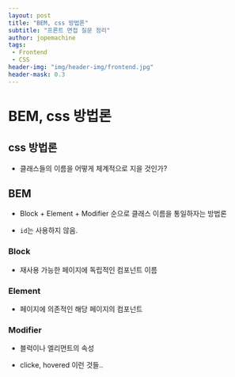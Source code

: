 ```yaml
---
layout: post
title: "BEM, css 방법론"
subtitle: "프론트 면접 질문 정리"
author: jopemachine
tags: 
 - Frontend
 - CSS
header-img: "img/header-img/frontend.jpg"
header-mask: 0.3
---
```


# BEM, css 방법론

## css 방법론

- 클래스들의 이름을 어떻게 체계적으로 지을 것인가?

## BEM

- Block + Element + Modifier 순으로 클래스 이름을 통일하자는 방법론

- `id`는 사용하지 않음.

### Block

- 재사용 가능한 페이지에 독립적인 컴포넌트 이름

### Element

- 페이지에 의존적인 해당 페이지의 컴포넌트

### Modifier

- 블럭이나 엘리먼트의 속성

- clicke, hovered 이런 것들..

